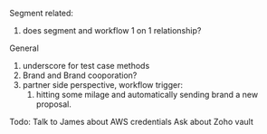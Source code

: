 Segment related:
1. does segment and workflow 1 on 1 relationship?


General
1. underscore for test case methods
2. Brand and Brand cooporation?
3. partner side perspective, workflow trigger: 
   1. hitting some milage and automatically sending brand a new proposal.


Todo:
Talk to James about AWS credentials
Ask about Zoho vault
